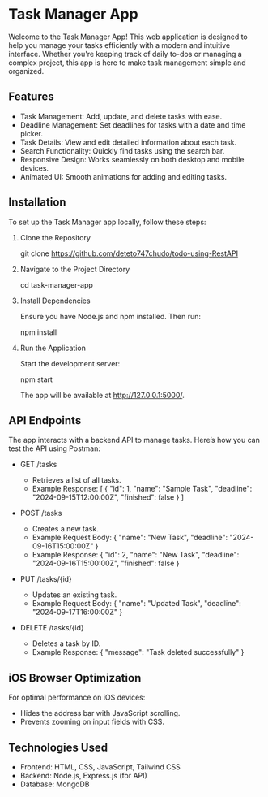 # Task Manager App

Welcome to the Task Manager App! This web application is designed to help you manage your tasks efficiently with a modern and intuitive interface. Whether you're keeping track of daily to-dos or managing a complex project, this app is here to make task management simple and organized.

## Features

- Task Management: Add, update, and delete tasks with ease.
- Deadline Management: Set deadlines for tasks with a date and time picker.
- Task Details: View and edit detailed information about each task.
- Search Functionality: Quickly find tasks using the search bar.
- Responsive Design: Works seamlessly on both desktop and mobile devices.
- Animated UI: Smooth animations for adding and editing tasks.

## Installation

To set up the Task Manager app locally, follow these steps:

1. Clone the Repository

   git clone https://github.com/deteto747chudo/todo-using-RestAPI

2. Navigate to the Project Directory

   cd task-manager-app

3. Install Dependencies

   Ensure you have Node.js and npm installed. Then run:

   npm install

4. Run the Application

   Start the development server:

   npm start

   The app will be available at http://127.0.0.1:5000/.

## API Endpoints

The app interacts with a backend API to manage tasks. Here’s how you can test the API using Postman:

- GET /tasks
  - Retrieves a list of all tasks.
  - Example Response:
    [
      {
        "id": 1,
        "name": "Sample Task",
        "deadline": "2024-09-15T12:00:00Z",
        "finished": false
      }
    ]

- POST /tasks
  - Creates a new task.
  - Example Request Body:
    {
      "name": "New Task",
      "deadline": "2024-09-16T15:00:00Z"
    }
  - Example Response:
    {
      "id": 2,
      "name": "New Task",
      "deadline": "2024-09-16T15:00:00Z",
      "finished": false
    }

- PUT /tasks/{id}
  - Updates an existing task.
  - Example Request Body:
    {
      "name": "Updated Task",
      "deadline": "2024-09-17T16:00:00Z"
    }

- DELETE /tasks/{id}
  - Deletes a task by ID.
  - Example Response:
    {
      "message": "Task deleted successfully"
    }

## iOS Browser Optimization

For optimal performance on iOS devices:
- Hides the address bar with JavaScript scrolling.
- Prevents zooming on input fields with CSS.

## Technologies Used

- Frontend: HTML, CSS, JavaScript, Tailwind CSS
- Backend: Node.js, Express.js (for API)
- Database: MongoDB
